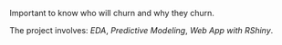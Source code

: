 Important to know who will churn and why they churn.

The project involves: *EDA*, *Predictive Modeling*, *Web App with RShiny*.
